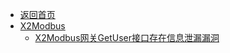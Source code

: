 - [返回首页](/)
- [X2Modbus](X2Modbus/)
  - [X2Modbus网关GetUser接口存在信息泄漏漏洞](X2Modbus/X2Modbus网关GetUser接口存在信息泄漏漏洞.md)
